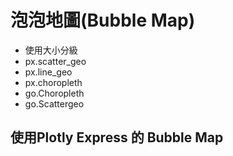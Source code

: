 # 泡泡地圖(Bubble Map)
- 使用大小分級
- px.scatter_geo
- px.line_geo
- px.choropleth
- go.Choropleth
- go.Scattergeo

## 使用Plotly Express 的 Bubble Map

